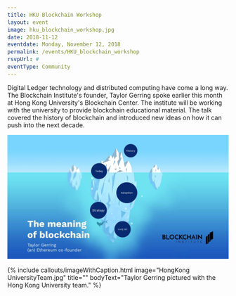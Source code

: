 ```yaml
---
title: HKU Blockchain Workshop
layout: event
image: hku_blockchain_workshop.jpg
date: 2018-11-12
eventdate: Monday, November 12, 2018
permalink: /events/HKU_blockchain_workshop
rsvpUrl: #
eventType: Community
---
```

Digital Ledger technology and distributed computing have come a long way. The Blockchain Institute's founder, Taylor Gerring spoke earlier this month at Hong Kong University's Blockchain Center. The institute will be working with the university to provide blockchain educational material. The talk covered the history of blockchain and introduced new ideas on how it can push into the next decade.

<img src="/assets/img/Prezi_Screenshot.jpg" alt="The meaning of blockchain promo image of iceberg representing blockchain's journey" title="The meaning of blockchain"> 

{% include callouts/imageWithCaption.html
	image="HongKong UniversityTeam.jpg"
	title=""
	bodyText="Taylor Gerring pictured with the Hong Kong University team."
%}
